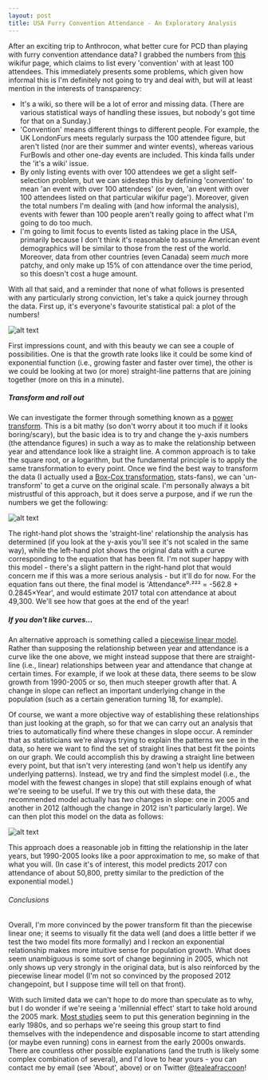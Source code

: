 ```yaml
---
layout: post
title: USA Furry Convention Attendance - An Exploratory Analysis
---
```

After an exciting trip to Anthrocon, what better cure for PCD than playing with furry convention attendance data? I grabbed the numbers from [this](http://en.wikifur.com/wiki/Timeline_of_conventions_by_attendance) wikifur page, which claims to list every 'convention' with at least 100 attendees. This immediately presents some problems, which given how informal this is I'm definitely not going to try and deal with, but will at least mention in the interests of transparency:

- It's a wiki, so there will be a lot of error and missing data. (There are various statistical ways of handling these issues, but nobody's got time for that on a Sunday.)
- 'Convention' means different things to different people. For example, the UK LondonFurs meets regularly surpass the 100 attendee figure, but aren't listed (nor are their summer and winter events), whereas various FurBowls and other one-day events are included. This kinda falls under the 'it's a wiki' issue.
- By only listing events with over 100 attendees we get a slight self-selection problem, but we can sidestep this by defining 'convention' to mean 'an event with over 100 attendees' (or even, 'an event with over 100 attendees listed on that particular wikifur page'). Moreover, given the total numbers I'm dealing with (and how informal the analysis), events with fewer than 100 people aren't really going to affect what I'm going to do too much.
- I'm going to limit focus to events listed as taking place in the USA, primarily because I don't think it's reasonable to assume American event demographics will be similar to those from the rest of the world. Moreover, data from other countries (even Canada) seem *much* more patchy, and only make up 15% of con attendance over the time period, so this doesn't cost a huge amount.

With all that said, and a reminder that none of what follows is presented with any particularly strong conviction, let's take a quick journey through the data. First up, it's everyone's favourite statistical pal: a plot of the numbers!

![alt text][figure1]

[figure1]: http://gdurl.com/CAxu "Rawr data"

First impressions count, and with this beauty we can see a couple of possibilities. One is that the growth rate looks like it could be some kind of exponential function (i.e., growing faster and faster over time), the other is we could be looking at two (or more) straight-line patterns that are joining together (more on this in a minute).

##### Transform and roll out

We can investigate the former through something known as a [power transform](https://en.wikipedia.org/wiki/Power_transform). This is a bit mathy (so don't worry about it too much if it looks boring/scary), but the basic idea is to try and change the y-axis numbers (the attendance figures) in such a way as to make the relationship between year and attendance look like a straight line. A common approach is to take the square root, or a logarithm, but the fundamental principle is to apply the same transformation to every point. Once we find the best way to transform the data (I actually used a [Box-Cox transformation](https://en.wikipedia.org/wiki/Power_transform#Box.E2.80.93Cox_transformation), stats-fans), we can 'un-transform' to get a curve on the original scale. I'm personally always a bit mistrustful of this approach, but it does serve a purpose, and if we run the numbers we get the following:

![alt text][figure2]

[figure2]: http://gdurl.com/8Als "Curve time"

The right-hand plot shows the 'straight-line' relationship the analysis has determined (if you look at the y-axis you'll see it's not scaled in the same way), while the left-hand plot shows the original data with a curve corresponding to the equation that has been fit. I'm not super happy with this model - there's a slight pattern in the right-hand plot that would concern me if this was a more serious analysis - but it'll do for now. For the equation fans out there, the final model is 'Attendance⁰⋅²²² = -562.8 + 0.2845×Year', and would estimate 2017 total con attendance at about 49,300. We'll see how that goes at the end of the year!

##### If you don't like curves...

An alternative approach is something called a [piecewise linear model](https://en.wikipedia.org/wiki/Piecewise_linear_function). Rather than supposing the relationship between year and attendance is a curve like the one above, we might instead suppose that there are straight-line (i.e., linear) relationships between year and attendance that change at certain times. For example, if we look at these data, there seems to be slow growth from 1990-2005 or so, then much steeper growth after that. A change in slope can reflect an important underlying change in the population (such as a certain generation turning 18, for example).

Of course, we want a more objective way of establishing these relationships than just looking at the graph, so for that we can carry out an analysis that tries to automatically find where these changes in slope occur. A reminder that as statisticians we're always trying to explain the patterns we see in the data, so here we want to find the set of straight lines that best fit the points on our graph. We could accomplish this by drawing a straight line between every point, but that isn't very interesting (and won't help us identify any underlying patterns). Instead, we try and find the simplest model (i.e., the model with the fewest changes in slope) that still explains enough of what we're seeing to be useful. If we try this out with these data, the recommended model actually has *two* changes in slope: one in 2005 and another in 2012 (although the change in 2012 isn't particularly large). We can then plot this model on the data as follows:

![alt text][figure3]

[figure3]: http://gdurl.com/Xc8V "Line fun"

This approach does a reasonable job in fitting the relationship in the later years, but 1990-2005 looks like a poor approximation to me, so make of that what you will. (In case it's of interest, this model predicts 2017 con attendance of about 50,800, pretty similar to the prediction of the exponential model.)

###### *Con*clusions

Overall, I'm more convinced by the power transform fit than the piecewise linear one; it seems to visually fit the data well (and does a little better if we test the two model fits more formally) and I reckon an exponential relationship makes more intuitive sense for population growth. What does seem unambiguous is some sort of change beginning in 2005, which not only shows up very strongly in the original data, but is also reinforced by the piecewise linear model (I'm not so convinced by the proposed 2012 changepoint, but I suppose time will tell on that front).

With such limited data we can't hope to do more than speculate as to why, but I do wonder if we're seeing a 'millennial effect' start to take hold around the 2005 mark. [Most studies](https://en.wikipedia.org/wiki/Millennials#Date_and_age_range_defining) seem to put this generation beginning in the early 1980s, and so perhaps we're seeing this group start to find themselves with the independence and disposable income to start attending (or maybe even running) cons in earnest from the early 2000s onwards. There are countless other possible explanations (and the truth is likely some complex combination of several), and I'd love to hear yours - you can contact me by email (see 'About', above) or on Twitter [@tealeafraccoon](https://twitter.com/tealeafraccoon/)!
